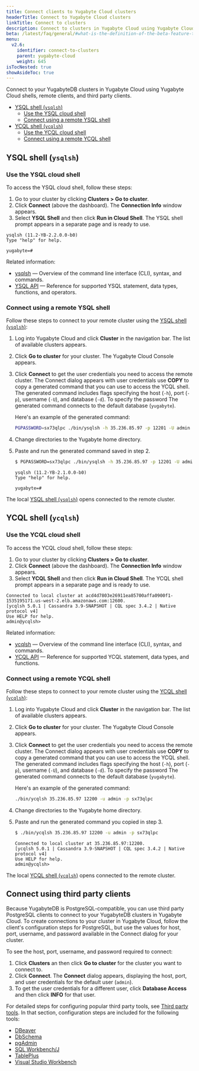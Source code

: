 ```yaml
---
title: Connect clients to Yugabyte Cloud clusters
headerTitle: Connect to Yugabyte Cloud clusters
linkTitle: Connect to clusters
description: Connect to clusters in Yugabyte Cloud using Yugabyte Cloud shells, remote clients, and third party clients.
beta: /latest/faq/general/#what-is-the-definition-of-the-beta-feature-tag
menu:
  v2.6:
    identifier: connect-to-clusters
    parent: yugabyte-cloud
    weight: 645
isTocNested: true
showAsideToc: true
---
```


Connect to your YugabyteDB clusters in Yugabyte Cloud using Yugabyte Cloud shells, remote clients, and third party clients.

- [YSQL shell (`ysqlsh`)](#ysql-shell-ysqlsh)
  - [Use the YSQL cloud shell](#use-the-ysql-cloud-shell)
  - [Connect using a remote YSQL shell](#connect-using-a-remote-ysql-shell)
- [YCQL shell (`ycqlsh`)](#ycql-shell-ycqlsh)
  - [Use the YCQL cloud shell](#use-the-ycql-cloud-shell)
  - [Connect using a remote YCQL shell](#connect-using-a-remote-ycql-shell)

## YSQL shell (`ysqlsh`)

### Use the YSQL cloud shell

To access the YSQL cloud shell, follow these steps:

1. Go to your cluster by clicking **Clusters > Go to cluster**.
2. Click **Connect** (above the dashboard). The **Connection Info** window appears.
3. Select **YSQL Shell** and then click **Run in Cloud Shell**. The YSQL shell prompt appears in a separate page and is ready to use.

```
ysqlsh (11.2-YB-2.2.0.0-b0)
Type "help" for help.

yugabyte=#
```

Related information:

- [ysqlsh](../../admin/ysqlsh) — Overview of the command line interface (CLI), syntax, and commands.
- [YSQL API](../../api/ysql) — Reference for supported YSQL statement, data types, functions, and operators.

### Connect using a remote YSQL shell

Follow these steps to connect to your remote cluster using the [YSQL shell (`ysqlsh`)](../../admin/ysqlsh/):

1. Log into Yugabyte Cloud and click **Cluster** in the navigation bar. The list of available clusters appears.
2. Click **Go to cluster** for your cluster. The Yugabyte Cloud Console appears.
3. Click **Connect** to get the user credentials you need to access the remote cluster. The Connect dialog appears with user credentials
   use **COPY** to copy a generated command that you can use to access the YCQL shell. The generated command includes flags specifying
   the host (`-h`), port (`-p`), username (`-U`), and database (`-d`). To specify the password The generated command connects to the default database (`yugabyte`).

   Here's an example of the generated command:

    ```sh
    PGPASSWORD=sx73qlpc ./bin/ysqlsh -h 35.236.85.97 -p 12201 -U admin -d yugabyte
    ```

4. Change directories to the Yugabyte home directory.
5. Paste and run the generated command saved in step 2.

    ```sh
    $ PGPASSWORD=sx73qlpc ./bin/ysqlsh -h 35.236.85.97 -p 12201 -U admin -d yugabyte
    ```

    ```
    ysqlsh (11.2-YB-2.1.0.0-b0)
    Type "help" for help.

    yugabyte=#
    ```

The local [YSQL shell (`ysqlsh`)](../../admin/ysqlsh/) opens connected to the remote cluster.

## YCQL shell (`ycqlsh`)

### Use the YCQL cloud shell

To access the YCQL cloud shell, follow these steps:

1. Go to your cluster by clicking **Clusters > Go to cluster**.
2. Click **Connect** (above the dashboard). The **Connection Info** window appears.
3. Select **YCQL Shell** and then click **Run in Cloud Shell**. The YCQL shell prompt appears in a separate page and is ready to use.

```
Connected to local cluster at acd4d7803e26911ea85700affa0900f1-1535195171.us-west-2.elb.amazonaws.com:12600.
[ycqlsh 5.0.1 | Cassandra 3.9-SNAPSHOT | CQL spec 3.4.2 | Native protocol v4]
Use HELP for help.
admin@ycqlsh>
```

Related information:

- [ycqlsh](../../admin/ycqlsh) — Overview of the command line interface (CLI), syntax, and commands.
- [YCQL API](../../api/ycql) — Reference for supported YCQL statement, data types, and functions.

### Connect using a remote YCQL shell

Follow these steps to connect to your remote cluster using the [YCQL shell (`ycqlsh`)](../../admin/ycqlsh/):

1. Log into Yugabyte Cloud and click **Cluster** in the navigation bar. The list of available clusters appears.
2. Click **Go to cluster** for your cluster. The Yugabyte Cloud Console appears.
3. Click **Connect** to get the user credentials you need to access the remote cluster. The Connect dialog appears with user credentials
   use **COPY** to copy a generated command that you can use to access the YCQL shell. The generated command includes flags specifying
   the host (`-h`), port (`-p`), username (`-U`), and database (`-d`). To specify the password The generated command connects to the default database (`yugabyte`).

    Here's an example of the generated command:

    ```sh
    ./bin/ycqlsh 35.236.85.97 12200 -u admin -p sx73qlpc
    ```

4. Change directories to the Yugabyte home directory.
5. Paste and run the generated command you copied in step 3.

    ```sh
    $ ./bin/ycqlsh 35.236.85.97 12200 -u admin -p sx73qlpc
    ```

    ```
    Connected to local cluster at 35.236.85.97:12200.
    [ycqlsh 5.0.1 | Cassandra 3.9-SNAPSHOT | CQL spec 3.4.2 | Native protocol v4]
    Use HELP for help.
    admin@ycqlsh>
    ```

The local [YCQL shell (`ycqlsh`)](../../admin/ycqlsh/) opens connected to the remote cluster.

## Connect using third party clients

Because YugabyteDB is PostgreSQL-compatible, you can use third party PostgreSQL clients to connect to your YugabyteDB clusters in Yugabyte Cloud.
To create connections to your cluster in Yugabyte Cloud, follow the client's configuration steps for PostgreSQL, but use the values for host, port, username,
and password available in the Connect dialog for your cluster.

To see the host, port, username, and password required to connect:

1. Click **Clusters** an then click **Go to cluster** for the cluster you want to connect to.
2. Click **Connect**. The **Connect** dialog appears, displaying the host, port, and user credentials for the default user (`admin`).
3. To get the user credentials for a different user, click **Database Access** and then click **INFO** for that user.

For detailed steps for configuring popular third party tools, see [Third party tools](../../tools/). In that section, configuration steps
are included for the following tools:

- [DBeaver](../../tools/dbeaver-ysql)
- [DbSchema](../../tools/dbschema)
- [pgAdmin](../../tools/pgadmin)
- [SQL Workbench/J](../../tools/sql-workbench)
- [TablePlus](../../tools/tableplus)
- [Visual Studio Workbench](../../tools/visualstudioworkbench)

